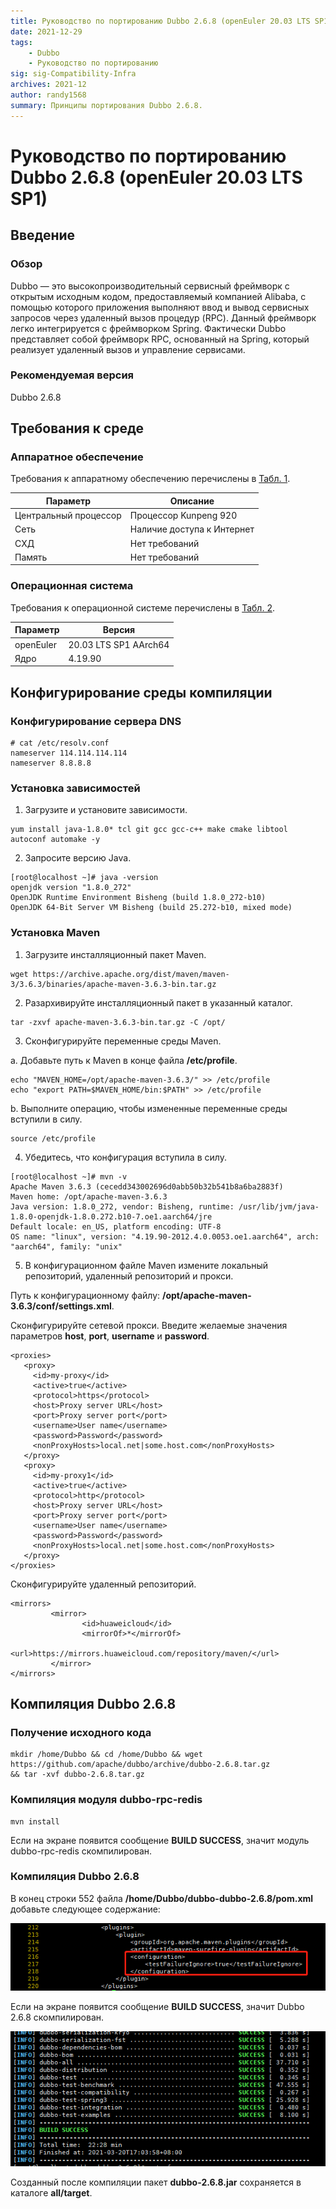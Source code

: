 ```yaml
---
title: Руководство по портированию Dubbo 2.6.8 (openEuler 20.03 LTS SP1)  
date: 2021-12-29  
tags:  
    - Dubbo  
    - Руководство по портированию  
sig: sig-Compatibility-Infra  
archives: 2021-12  
author: randy1568  
summary: Принципы портирования Dubbo 2.6.8.
---
```


# Руководство по портированию Dubbo 2.6.8 (openEuler 20.03 LTS SP1)

## Введение

### Обзор

Dubbo — это высокопроизводительный сервисный фреймворк с открытым исходным кодом, предоставляемый компанией Alibaba, с помощью которого приложения выполняют ввод и вывод сервисных запросов через удаленный вызов процедур (RPC). Данный фреймворк легко интегрируется с фреймворком Spring. Фактически Dubbo представляет собой фреймворк RPC, основанный на Spring, который реализует удаленный вызов и управление сервисами.



### Рекомендуемая версия

Dubbo 2.6.8



## Требования к среде

### Аппаратное обеспечение

Требования к аппаратному обеспечению перечислены в [Табл. 1](https://support.huaweicloud.com/intl/en-us/prtg-dubbo-kunpengwebs/kunpengdubbo268_02_0002.html).

| Параметр              | Описание                   |
| --------------------- | -------------------------- |
| Центральный процессор | Процессор Kunpeng 920      |
| Сеть                  | Наличие доступа к Интернет |
| СХД                   | Нет требований             |
| Память                | Нет требований             |

### Операционная система

Требования к операционной системе перечислены в [Табл. 2](https://support.huaweicloud.com/intl/en-us/prtg-dubbo-kunpengwebs/kunpengdubbo268_02_0002.html).

| Параметр  | Версия                |
| --------- | --------------------- |
| openEuler | 20.03 LTS SP1 AArch64 |
| Ядро      | 4.19.90               |



## Конфигурирование среды компиляции

### Конфигурирование сервера DNS

```
# cat /etc/resolv.conf 
nameserver 114.114.114.114
nameserver 8.8.8.8
```

### Установка зависимостей

1. Загрузите и установите зависимости.

```
yum install java-1.8.0* tcl git gcc gcc-c++ make cmake libtool autoconf automake -y
```

2. Запросите версию Java.

```
[root@localhost ~]# java -version
openjdk version "1.8.0_272"
OpenJDK Runtime Environment Bisheng (build 1.8.0_272-b10)
OpenJDK 64-Bit Server VM Bisheng (build 25.272-b10, mixed mode)

```

### Установка Maven

1. Загрузите инсталляционный пакет Maven.

```
wget https://archive.apache.org/dist/maven/maven-3/3.6.3/binaries/apache-maven-3.6.3-bin.tar.gz
```

2. Разархивируйте инсталляционный пакет в указанный каталог.

```
tar -zxvf apache-maven-3.6.3-bin.tar.gz -C /opt/
```

3. Сконфигурируйте переменные среды Maven.

a. Добавьте путь к Maven в конце файла **/etc/profile**.

```
echo "MAVEN_HOME=/opt/apache-maven-3.6.3/" >> /etc/profile
echo "export PATH=$MAVEN_HOME/bin:$PATH" >> /etc/profile
```

b. Выполните операцию, чтобы измененные переменные среды вступили в силу.

```
source /etc/profile
```

4. Убедитесь, что конфигурация вступила в силу.

```
[root@localhost ~]# mvn -v
Apache Maven 3.6.3 (cecedd343002696d0abb50b32b541b8a6ba2883f)
Maven home: /opt/apache-maven-3.6.3
Java version: 1.8.0_272, vendor: Bisheng, runtime: /usr/lib/jvm/java-1.8.0-openjdk-1.8.0.272.b10-7.oe1.aarch64/jre
Default locale: en_US, platform encoding: UTF-8
OS name: "linux", version: "4.19.90-2012.4.0.0053.oe1.aarch64", arch: "aarch64", family: "unix"

```

5. В конфигурационном файле Maven измените локальный репозиторий, удаленный репозиторий и прокси.

Путь к конфигурационному файлу: **/opt/apache-maven-3.6.3/conf/settings.xml**.

Сконфигурируйте сетевой прокси. Введите желаемые значения параметров **host**, **port**, **username** и **password**.

```
<proxies>
   <proxy>
     <id>my-proxy</id>
     <active>true</active>
     <protocol>https</protocol>
     <host>Proxy server URL</host>
     <port>Proxy server port</port>
     <username>User name</username>
     <password>Password</password>
     <nonProxyHosts>local.net|some.host.com</nonProxyHosts>
   </proxy>
   <proxy>
     <id>my-proxy1</id>
     <active>true</active>
     <protocol>http</protocol>
     <host>Proxy server URL</host>
     <port>Proxy server port</port>
     <username>User name</username>
     <password>Password</password>
     <nonProxyHosts>local.net|some.host.com</nonProxyHosts>
   </proxy>
</proxies>
```

Сконфигурируйте удаленный репозиторий.

```
<mirrors>
         <mirror>
                <id>huaweicloud</id>
                <mirrorOf>*</mirrorOf>
                <url>https://mirrors.huaweicloud.com/repository/maven/</url>
         </mirror>
</mirrors>
```

## Компиляция Dubbo 2.6.8

### Получение исходного кода

```
mkdir /home/Dubbo && cd /home/Dubbo && wget https://github.com/apache/dubbo/archive/dubbo-2.6.8.tar.gz
&& tar -xvf dubbo-2.6.8.tar.gz
```

### Компиляция модуля dubbo-rpc-redis

```
mvn install
```

Если на экране появится сообщение **BUILD SUCCESS**, значит модуль dubbo-rpc-redis скомпилирован.

### Компиляция Dubbo 2.6.8

В конец строки 552 файла **/home/Dubbo/dubbo-dubbo-2.6.8/pom.xml** добавьте следующее содержание:  

<img src="./image/Dubbo-1.png">  

Если на экране появится сообщение **BUILD SUCCESS**, значит Dubbo 2.6.8 скомпилирован.

<img src="./image/Dubbo-2.png">  

Созданный после компиляции пакет **dubbo-2.6.8.jar** сохраняется в каталоге **all/target**.